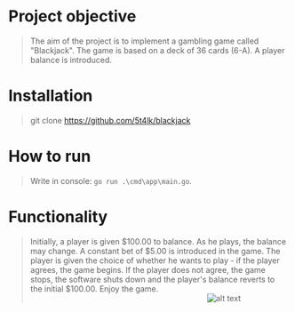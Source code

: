 # Project objective
> The aim of the project is to implement a gambling game called "Blackjack". The game is based on a deck of 36 cards (6-A). A player balance is introduced.
# Installation
> git clone https://github.com/5t4lk/blackjack
# How to run
> Write in console: `go run .\cmd\app\main.go`.
# Functionality 
> Initially, a player is given $100.00 to balance. As he plays, the balance may change. A constant bet of $5.00 is introduced in the game. The player is given the choice of whether he wants to play - if the player agrees, the game begins. If the player does not agree, the game stops, the software shuts down and the player's balance reverts to the initial $100.00. Enjoy the game.
⠀⠀⠀⠀⠀⠀⠀⠀⠀⠀⠀⠀⠀⠀⠀⠀⠀⠀⠀⠀⠀⠀⠀⠀⠀⠀⠀⠀⠀⠀⠀![alt text](https://bicyclecards.com/wp-content/uploads/2015/06/blackjack-news03.jpg)

